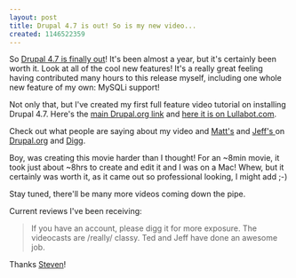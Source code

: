 ```yaml
--- 
layout: post
title: Drupal 4.7 is out! So is my new video...
created: 1146522359
---
```

So <a href="http://drupal.org/drupal-4.7.0">Drupal 4.7 is finally out</a>! It's been almost a year, but it's certainly been worth it. Look at all of the cool new features! It's a really great feeling having contributed many hours to this release myself, including one whole new feature of my own: MySQLi support!

Not only that, but I've created my first full feature video tutorial on installing Drupal 4.7. Here's the <a href="http://drupal.org/videocasts/installing-4.7">main Drupal.org link</a> and <a href="http://www.lullabot.com/videocast/installing-drupal-4.7">here it is on Lullabot.com</a>.

Check out what people are saying about my video and <a href="http://drupal.org/videocasts/upgrading-to-4.7">Matt's</a> and <a href="http://drupal.org/videocasts/whats-new-in-4.7">Jeff's </a> on <a href="http://drupal.org/node/61334">Drupal.org</a> and <a href="http://digg.com/software/Two_videocasts_about_the_new_Drupal">Digg</a>.

Boy, was creating this movie harder than I thought! For an ~8min movie, it took just about ~8hrs to create and edit it and I was on a Mac! Whew, but it certainly was worth it, as it came out so professional looking, I might add ;-)

Stay tuned, there'll be many more videos coming down the pipe.

Current reviews I've been receiving:

<blockquote>
If you have an account, please digg it for more exposure. The videocasts are /really/ classy. Ted and Jeff have done an awesome job.
</blockquote>

Thanks <a href="http://www.acko.net/">Steven</a>!
